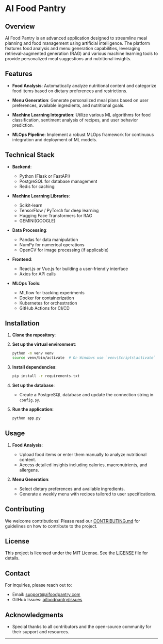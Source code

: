 # AI Food Pantry

## Overview

AI Food Pantry is an advanced application designed to streamline meal planning and food management using artificial intelligence. The platform features food analysis and menu generation capabilities, leveraging retrieval-augmented generation (RAG) and various machine learning tools to provide personalized meal suggestions and nutritional insights. 

## Features

- **Food Analysis**: Automatically analyze nutritional content and categorize food items based on dietary preferences and restrictions.
  
- **Menu Generation**: Generate personalized meal plans based on user preferences, available ingredients, and nutritional goals.

- **Machine Learning Integration**: Utilize various ML algorithms for food classification, sentiment analysis of recipes, and user behavior prediction.

- **MLOps Pipeline**: Implement a robust MLOps framework for continuous integration and deployment of ML models.

## Technical Stack

- **Backend**: 
  - Python (Flask or FastAPI)
  - PostgreSQL for database management
  - Redis for caching

- **Machine Learning Libraries**: 
  - Scikit-learn
  - TensorFlow / PyTorch for deep learning
  - Hugging Face Transformers for RAG
  - GEMINI(GOOGLE)

- **Data Processing**: 
  - Pandas for data manipulation
  - NumPy for numerical operations
  - OpenCV for image processing (if applicable)

- **Frontend**: 
  - React.js or Vue.js for building a user-friendly interface
  - Axios for API calls

- **MLOps Tools**: 
  - MLflow for tracking experiments
  - Docker for containerization
  - Kubernetes for orchestration
  - GitHub Actions for CI/CD

## Installation

1. **Clone the repository**:
  

2. **Set up the virtual environment**:
   ```bash
   python -m venv venv
   source venv/bin/activate  # On Windows use `venv\Scripts\activate`
   ```

3. **Install dependencies**:
   ```bash
   pip install -r requirements.txt
   ```

4. **Set up the database**:
   - Create a PostgreSQL database and update the connection string in `config.py`.

5. **Run the application**:
   ```bash
   python app.py
   ```

## Usage

1. **Food Analysis**: 
   - Upload food items or enter them manually to analyze nutritional content.
   - Access detailed insights including calories, macronutrients, and allergens.

2. **Menu Generation**: 
   - Select dietary preferences and available ingredients.
   - Generate a weekly menu with recipes tailored to user specifications.

## Contributing

We welcome contributions! Please read our [CONTRIBUTING.md](CONTRIBUTING.md) for guidelines on how to contribute to the project.

## License

This project is licensed under the MIT License. See the [LICENSE](LICENSE) file for details.

## Contact

For inquiries, please reach out to:
- Email: support@aifoodpantry.com
- GitHub Issues: [aifoodpantry/issues](https://github.com/username/aifoodpantry/issues)

## Acknowledgments

- Special thanks to all contributors and the open-source community for their support and resources. 

---

